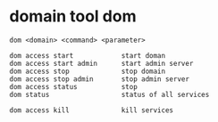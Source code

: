 # domain tool dom

    dom <domain> <command> <parameter>

    dom access start            start doman
    dom access start admin      start admin server
    dom access stop             stop domain
    dom access stop admin       stop admin server
    dom access status           stop
    dom status                  status of all services

    dom access kill             kill services


